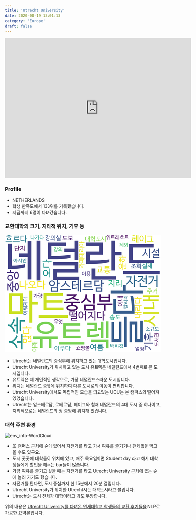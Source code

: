 ```yaml
---
title: 'Utrecht University'
date: 2020-08-19 13:01:13
category: 'Europe'
draft: false
---
```


<iframe
width="600"
height="450"
frameborder="0" style="border:0"
src="https://www.google.com/maps/embed/v1/place?key=AIzaSyC9e1AME-pVmWC4hBpFdu5S4dKzyepa3HQ&q=Utrecht+University&center=52.0851825,5.1757062000000005&zoom=14" allowfullscreen>
</iframe>

### Profile

* NETHERLANDS
* 학생 만족도에서 133위를 기록했습니다.
* 지금까지 6명이 다녀갔습니다. 

### 교환대학의 크기, 지리적 위치, 기후 등

![gen_info-WordCloud](../univ_wordclouds_okt/gen_info/NL000011_gen_info_okt.png)

* Utrecht는 네덜란드의 중심부에 위치하고 있는 대학도시입니다.
* Utrecht University가 위치하고 있는 도시 유트렉은 네덜란드에서 4번째로 큰 도시입니다.
* 유트렉은 제 개인적인 생각으로, 가장 네덜란드스러운 도시입니다.
* 위치는 네덜란드 중앙에 위치하여 다른 도시로의 이동이 편리합니다.
* Utrecht University에서도 독립적인 모습을 띄고있는 UCU는 본 캠퍼스와 떨어져 있었습니다.
* Utrecht는 암스테르담, 로테르담, 헤이그와 함께 네덜란드의 4대 도시 중 하나이고, 지리적으로는 네덜란드의 정 중앙에 위치해 있습니다.


### 대학 주변 환경

![env_info-WordCloud](../univ_wordclouds_okt/env_info/NL000011_env_info_okt.png)

* 또 캠퍼스 근처에 숲이 있어서 자전거를 타고 가서 여유를 즐기거나 팬케잌을 먹고 올 수도 있구요.
* 도시 곳곳에 대학들이 위치해 있고, 매주 목요일이면 Student day 라고 해서 대학생들에게 할인을 해주는 bar들이 많습니다.
* 가끔 여유를 즐기고 싶을 때는 자전거를 타고 Utrecht University 근처에 있는 숲에 놀러 가기도 했습니다.
* 자전거를 탄다면, 도시 중심까지 한 15분에서 20분 걸립니다.
* Utrecht University가 위치한 Utrecht시는 대학도시라고 불립니다.
* Utrecht는 도시 전체가 대학이라고 봐도 무방합니다.


위의 내용은 [Utrecht University를 다녀온 연세대학교 학생들의 교환 후기들을](http://oia.yonsei.ac.kr/partner/expReport.asp?ucode=NL000011&bgbn=A) NLP로 가공한 요약본입니다. 
